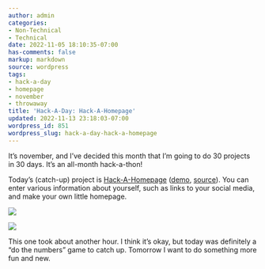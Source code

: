 ```yaml
---
author: admin
categories:
- Non-Technical
- Technical
date: 2022-11-05 18:10:35-07:00
has-comments: false
markup: markdown
source: wordpress
tags:
- hack-a-day
- homepage
- november
- throwaway
title: 'Hack-A-Day: Hack-A-Homepage'
updated: 2022-11-13 23:18:03-07:00
wordpress_id: 851
wordpress_slug: hack-a-day-hack-a-homepage
---
```

It’s november, and I’ve decided this month that I’m going to do 30 projects in 30 days. It’s an all-month hack-a-thon!

Today’s (catch-up) project is [Hack-A-Homepage](https://tilde.za3k.com/hackaday/homepage/v/zachary) ([demo](https://tilde.za3k.com/hackaday/homepage/v/zachary), [source](https://github.com/za3k/day01_homepage)). You can enter various information about yourself, such as links to your social media, and make your own little homepage.

[![](../wp-content/uploads/2022/11/screenshot-5.png)](https://tilde.za3k.com/hackaday/homepage/v/zachary)

[![](../wp-content/uploads/2022/11/screenshot-4.png)](../wp-content/uploads/2022/11/screenshot-4.png)

This one took about another hour. I think it’s okay, but today was definitely a “do the numbers” game to catch up. Tomorrow I want to do something more fun and new.
